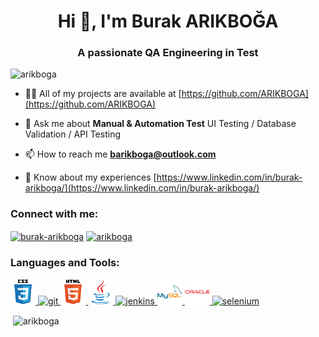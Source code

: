 <h1 align="center">Hi 👋, I'm Burak ARIKBOĞA</h1>
<h3 align="center">A passionate QA Engineering in Test</h3>

<p align="left"> <img src="https://komarev.com/ghpvc/?username=arikboga&label=Profile%20views&color=0e75b6&style=flat" alt="arikboga" /> </p>

- 👨‍💻 All of my projects are available at [https://github.com/ARIKBOGA](https://github.com/ARIKBOGA)

- 💬 Ask me about **Manual & Automation Test** UI Testing / Database Validation / API Testing

- 📫 How to reach me **barikboga@outlook.com**

- 📄 Know about my experiences [https://www.linkedin.com/in/burak-arikboga/](https://www.linkedin.com/in/burak-arikboga/)

<h3 align="left">Connect with me:</h3>
<p align="left">
<a href="https://linkedin.com/in/burak-arikboga" target="blank"><img align="center" src="https://raw.githubusercontent.com/rahuldkjain/github-profile-readme-generator/master/src/images/icons/Social/linked-in-alt.svg" alt="burak-arikboga" height="30" width="40" /></a>
<a href="https://www.hackerrank.com/arikboga" target="blank"><img align="center" src="https://raw.githubusercontent.com/rahuldkjain/github-profile-readme-generator/master/src/images/icons/Social/hackerrank.svg" alt="arikboga" height="30" width="40" /></a>
</p>

<h3 align="left">Languages and Tools:</h3>
<p align="left"> <a href="https://www.w3schools.com/css/" target="_blank" rel="noreferrer"> <img src="https://raw.githubusercontent.com/devicons/devicon/master/icons/css3/css3-original-wordmark.svg" alt="css3" width="40" height="40"/> </a> <a href="https://git-scm.com/" target="_blank" rel="noreferrer"> <img src="https://www.vectorlogo.zone/logos/git-scm/git-scm-icon.svg" alt="git" width="40" height="40"/> </a> <a href="https://www.w3.org/html/" target="_blank" rel="noreferrer"> <img src="https://raw.githubusercontent.com/devicons/devicon/master/icons/html5/html5-original-wordmark.svg" alt="html5" width="40" height="40"/> </a> <a href="https://www.java.com" target="_blank" rel="noreferrer"> <img src="https://raw.githubusercontent.com/devicons/devicon/master/icons/java/java-original.svg" alt="java" width="40" height="40"/> </a> <a href="https://www.jenkins.io" target="_blank" rel="noreferrer"> <img src="https://www.vectorlogo.zone/logos/jenkins/jenkins-icon.svg" alt="jenkins" width="40" height="40"/> </a> <a href="https://www.mysql.com/" target="_blank" rel="noreferrer"> <img src="https://raw.githubusercontent.com/devicons/devicon/master/icons/mysql/mysql-original-wordmark.svg" alt="mysql" width="40" height="40"/> </a> <a href="https://www.oracle.com/" target="_blank" rel="noreferrer"> <img src="https://raw.githubusercontent.com/devicons/devicon/master/icons/oracle/oracle-original.svg" alt="oracle" width="40" height="40"/> </a> <a href="https://www.selenium.dev" target="_blank" rel="noreferrer"> <img src="https://raw.githubusercontent.com/detain/svg-logos/780f25886640cef088af994181646db2f6b1a3f8/svg/selenium-logo.svg" alt="selenium" width="40" height="40"/> </a> </p>

<p>&nbsp;<img align="center" src="https://github-readme-stats.vercel.app/api?username=arikboga&show_icons=true&locale=en" alt="arikboga" /></p>
